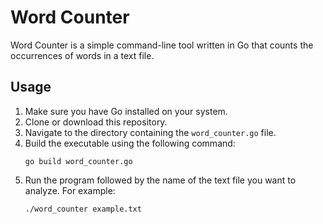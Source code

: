 # Word Counter

Word Counter is a simple command-line tool written in Go that counts the occurrences of words in a text file.

## Usage

1. Make sure you have Go installed on your system.
2. Clone or download this repository.
3. Navigate to the directory containing the `word_counter.go` file.
4. Build the executable using the following command:
    ```
    go build word_counter.go
    ```
5. Run the program followed by the name of the text file you want to analyze. For example:
    ```
    ./word_counter example.txt
    ```